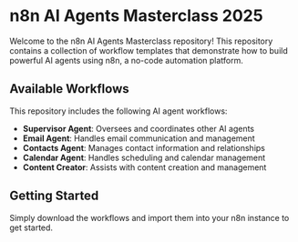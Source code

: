# n8n AI Agents Masterclass 2025

Welcome to the n8n AI Agents Masterclass repository! This repository contains a collection of workflow templates that demonstrate how to build powerful AI agents using n8n, a no-code automation platform.

## Available Workflows

This repository includes the following AI agent workflows:

- **Supervisor Agent**: Oversees and coordinates other AI agents
- **Email Agent**: Handles email communication and management
- **Contacts Agent**: Manages contact information and relationships
- **Calendar Agent**: Handles scheduling and calendar management
- **Content Creator**: Assists with content creation and management

## Getting Started

Simply download the workflows and import them into your n8n instance to get started.

